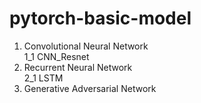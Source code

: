 # pytorch-basic-model

1. Convolutional Neural Network  
  1_1 CNN_Resnet  
2. Recurrent Neural Network  
  2_1 LSTM  
3. Generative Adversarial Network  
